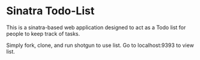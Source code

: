 # Sinatra Todo-List

This is a sinatra-based web application designed to act as a Todo list for people to keep track of tasks. 

Simply fork, clone, and run shotgun to use list.
Go to localhost:9393 to view list. 